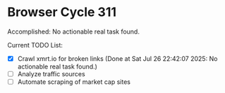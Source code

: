 # Browser Cycle 311

Accomplished: No actionable real task found.

Current TODO List:

- [x] Crawl xmrt.io for broken links  (Done at Sat Jul 26 22:42:07 2025: No actionable real task found.)
- [ ] Analyze traffic sources
- [ ] Automate scraping of market cap sites
